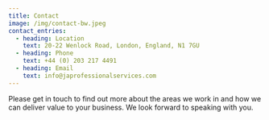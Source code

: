 ```yaml
---
title: Contact
image: /img/contact-bw.jpeg
contact_entries:
  - heading: Location
    text: 20-22 Wenlock Road, London, England, N1 7GU
  - heading: Phone
    text: +44 (0) 203 217 4491
  - heading: Email
    text: info@japrofessionalservices.com
---
```

Please get in touch to find out more about the areas we work in and how we can deliver value to your business. We look forward to speaking with you.